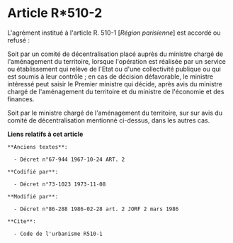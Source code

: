 # Article R*510-2

L'agrément institué à l'article R. 510-1 [*Région parisienne*] est accordé ou refusé :

Soit par un comité de décentralisation placé auprès du ministre chargé de l'aménagement du territoire, lorsque l'opération
est réalisée par un service ou établissement qui relève de l'Etat ou d'une collectivité publique ou qui est soumis à leur
contrôle ; en cas de décision défavorable, le ministre intéressé peut saisir le Premier ministre qui décide, après avis du
ministre chargé de l'aménagement du territoire et du ministre de l'économie et des finances.

Soit par le ministre chargé de l'aménagement du territoire, sur sur avis du comité de décentralisation mentionné ci-dessus,
dans les autres cas.

**Liens relatifs à cet article**

	**Anciens textes**:

	  - Décret n°67-944 1967-10-24 ART. 2

	**Codifié par**:

	  - Décret n°73-1023 1973-11-08

	**Modifié par**:

	  - Décret n°86-288 1986-02-28 art. 2 JORF 2 mars 1986

	**Cite**:

	  - Code de l'urbanisme R510-1
